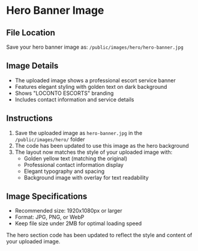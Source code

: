 # Hero Banner Image

## File Location
Save your hero banner image as: `/public/images/hero/hero-banner.jpg`

## Image Details
- The uploaded image shows a professional escort service banner
- Features elegant styling with golden text on dark background
- Shows "LOCONTO ESCORTS" branding
- Includes contact information and service details

## Instructions
1. Save the uploaded image as `hero-banner.jpg` in the `/public/images/hero/` folder
2. The code has been updated to use this image as the hero background
3. The layout now matches the style of your uploaded image with:
   - Golden yellow text (matching the original)
   - Professional contact information display
   - Elegant typography and spacing
   - Background image with overlay for text readability

## Image Specifications
- Recommended size: 1920x1080px or larger
- Format: JPG, PNG, or WebP
- Keep file size under 2MB for optimal loading speed

The hero section code has been updated to reflect the style and content of your uploaded image.